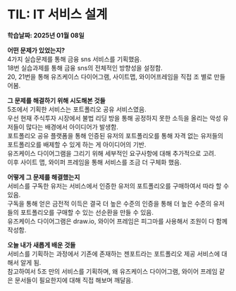 # TIL: IT 서비스 설계
**학습날짜: 2025년 01월 08일**

**어떤 문제가 있었는지?**  
4가지 실습문제를 통해 금융 sns 서비스를 기획했음.  
18번 실습과제를 통해 금융 sns의 전체적인 방향성을 설정함.  
20, 21번을 통해 유즈케이스 다이어그램, 사이트맵, 와이어프레임을 직접 조 별로 만들어봄.  

**그 문제를 해결하기 위해 시도해본 것들**  
5조에서 기획한 서비스는 포트폴리오 공유 서비스였음.  
우선 현재 주식투자 시장에서 불법 리딩 방을 통해 공정하지 못한 소득을 올리는 악성 유저들이 많다는 배경에서 아이디어가 발생함.  
포트폴리오 공유 플랫폼을 통해 인증된 유저의 포트폴리오를 통해 자격 없는 유저들의 포트폴리오를 배제할 수 있게 하는 게 아이디어의 기반.  
유즈케이스 다이어그램을 그리기 위해 세부적인 요구사항에 대해 추가적으로 고려.  
이후 사이트 맵, 와이퍼 프레임을 통해 서비스를 조금 더 구체화 했음.  

 

**어떻게 그 문제를 해결했는지**  
서비스를 구독한 유저는 서비스에서 인증한 유저의 포트폴리오를 구매하여서 따라 할 수 있음.  
구독을 통해 얻은 금전적 이득은 결국 더 높은 수준의 인증을 통해 더 높은 수준의 유저들의 포트폴리오를 구매할 수 있는 선순환을 만들 수 있음.  
유즈케이스 다이어그램은 draw.io, 와이어 프레임은 피그마를 사용해서 조원이 다 함께 작성함.  

**오늘 내가 새롭게 배운 것들**  
서비스를 기획하는 과정에서 기존에 존재하는 젠포트라는 포트폴리오 제공 서비스에 대해서 알게 됨.  
참고하여서 5조 만의 서비스를 기획하며, 왜 유즈케이스 다이어그램, 와이어 프레임 같은 문서들이 필요한지에 대해 직접 해보며 깨달음.
